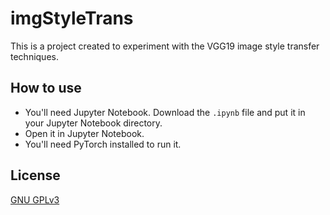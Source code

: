 # imgStyleTrans
 This is a project created to experiment with the VGG19 image style transfer techniques.

## How to use
- You'll need Jupyter Notebook. Download the `.ipynb` file and put it in your Jupyter Notebook directory.
- Open it in Jupyter Notebook.
- You'll need PyTorch installed to run it.

## License
[GNU GPLv3](https://choosealicense.com/licenses/gpl-3.0/)
